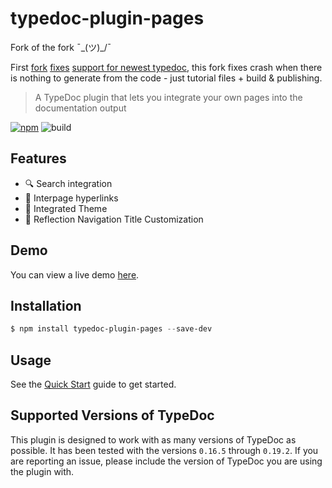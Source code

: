 # typedoc-plugin-pages

Fork of the fork ¯\_(ツ)_/¯

First [fork][1] [fixes][2] [support for newest typedoc][3],
this fork fixes crash when there is nothing to generate from the code - just tutorial files + build & publishing.

> A TypeDoc plugin that lets you integrate your own pages into the documentation output

[![npm](https://img.shields.io/npm/v/typedoc-plugin-pages?color=brightgreen)](https://www.npmjs.com/package/typedoc-plugin-pages)
![build](https://img.shields.io/github/workflow/status/mipatterson/typedoc-plugin-pages/Build/develop)

## Features

- 🔍 Search integration
- 🔗 Interpage hyperlinks
- 🎨 Integrated Theme
- 📑 Reflection Navigation Title Customization

## Demo

You can view a live demo [here](https://mipatterson.github.io/typedoc-plugin-pages/).

## Installation

```powershell
$ npm install typedoc-plugin-pages --save-dev
```

## Usage

See the [Quick Start](https://mipatterson.github.io/typedoc-plugin-pages/pages/Getting%20Started/quick-start.html) guide to get started.

## Supported Versions of TypeDoc

This plugin is designed to work with as many versions of TypeDoc as possible. It has been tested with the versions `0.16.5` through `0.19.2`. If you are reporting an issue, please include the version of TypeDoc you are using the plugin with.

[1]: https://github.com/dannyrb/typedoc-plugin-pages
[2]: https://github.com/mipatterson/typedoc-plugin-pages/pull/41/files
[3]: https://github.com/mipatterson/typedoc-plugin-pages/issues/47#issuecomment-760593592
